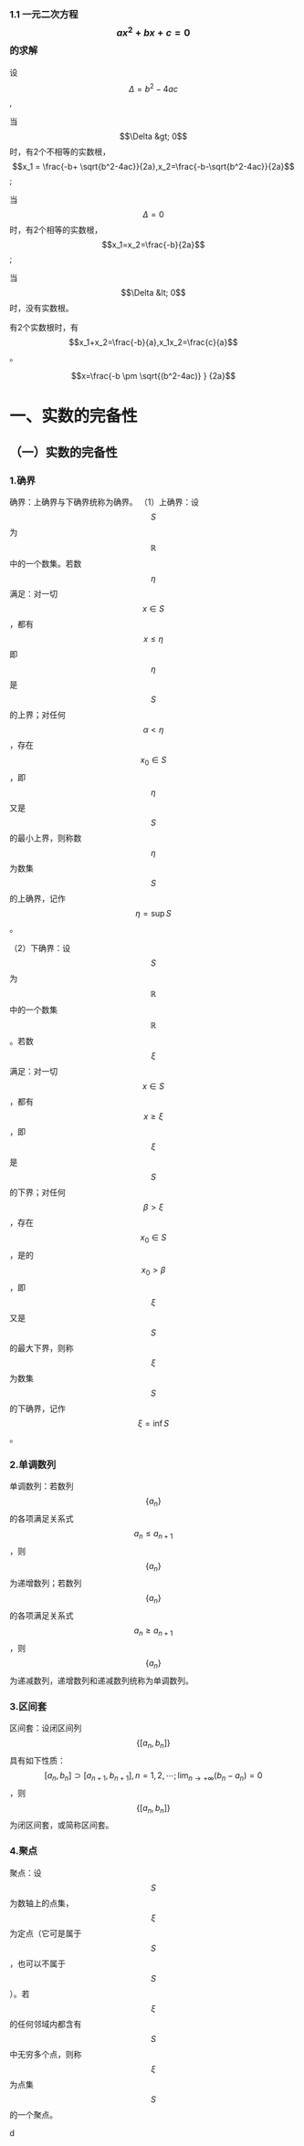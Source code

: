 ### 1.1 一元二次方程$$ax^2+bx+c=0$$的求解

设$$\Delta = b^2-4ac$$,

当$$\Delta &gt; 0$$时，有2个不相等的实数根，$$x_1 = \frac{-b+ \sqrt{b^2-4ac}}{2a},x_2=\frac{-b-\sqrt{b^2-4ac}}{2a}$$;

当$$\Delta = 0$$时，有2个相等的实数根，$$x_1=x_2=\frac{-b}{2a}$$;

当$$\Delta &lt; 0$$时，没有实数根。

有2个实数根时，有$$x_1+x_2=\frac{-b}{a},x_1x_2=\frac{c}{a}$$。

$$x=\frac{-b \pm \sqrt{(b^2-4ac)} } {2a}$$




# 一、实数的完备性
## （一）实数的完备性
### 1.确界
确界：上确界与下确界统称为确界。
（1）上确界：设$$S$$为$$\mathbb{R}$$中的一个数集。若数$$\eta$$满足：对一切$$x\in S$$，都有$$x\leqslant\eta$$即$$\eta$$是$$S$$的上界；对任何$$\alpha < \eta$$，存在$$x_0\in S$$，即$$\eta$$又是$$S$$的最小上界，则称数$$\eta$$为数集$$S$$的上确界，记作$$\eta=\sup S$$。

（2）下确界：设$$S$$为$$\mathbb{R}$$中的一个数集$$\mathbb{R}$$。若数$$\xi$$满足：对一切$$x\in S$$，都有$$x\geqslant\xi$$，即$$\xi$$是$$S$$的下界；对任何$$\beta > \xi$$，存在$$x_0\in S$$，是的$$x_0 > \beta$$，即$$\xi$$又是$$S$$的最大下界，则称$$\xi$$为数集$$S$$的下确界，记作$$\xi=\inf S$$。



### 2.单调数列
单调数列：若数列$$\{a_n\}$$的各项满足关系式$$a_n \leqslant a_{n+1}$$，则$$\{a_n\}$$为递增数列；若数列$$\{a_n\}$$的各项满足关系式$$a_n \geqslant a_{n+1}$$，则$$\{a_n\}$$为递减数列，递增数列和递减数列统称为单调数列。

### 3.区间套
区间套：设闭区间列$$\{[a_n,b_n]\}$$具有如下性质：$$[a_n,b_n] \supset [a_{n+1},b_{n+1}],n=1,2,\cdots;\lim_{n\rightarrow+\infty}(b_n-a_n)=0$$，则$$\{[a_n,b_n]\}$$为闭区间套，或简称区间套。

### 4.聚点
聚点：设$$S$$为数轴上的点集，$$\xi$$为定点（它可是属于$$S$$，也可以不属于$$S$$）。若$$\xi$$的任何邻域内都含有$$S$$中无穷多个点，则称$$\xi$$为点集$$S$$的一个聚点。





d



























